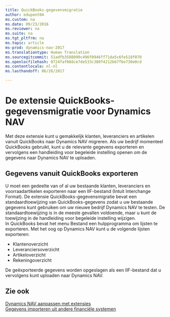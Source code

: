 ```yaml
---
title: QuickBooks-gegevensmigratie
author: edupont04
ms.custom: na
ms.date: 09/23/2016
ms.reviewer: na
ms.suite: na
ms.tgt_pltfrm: na
ms.topic: article
ms-prod: dynamics-nav-2017
ms.translationtype: Human Translation
ms.sourcegitcommit: 51adfb3588099c496f0946ff71da5c6fe518f070
ms.openlocfilehash: 0724faf08dce7de533c380f4212b67f6e730e0cd
ms.contentlocale: nl-nl
ms.lasthandoff: 06/26/2017

---
```


# <a name="the-quickbooks-data-migration-extension-for-dynamics-nav"></a>De extensie QuickBooks-gegevensmigratie voor Dynamics NAV
Met deze extensie kunt u gemakkelijk klanten, leveranciers en artikelen vanuit QuickBooks naar Dynamics NAV migreren. Als uw bedrijf momenteel QuickBooks gebruikt, kunt u de relevante gegevens exporteren en vervolgens een handleiding voor begeleide instelling openen om de gegevens naar Dynamics NAV te uploaden.  

## <a name="exporting-data-from-quickbooks"></a>Gegevens vanuit QuickBooks exporteren
U moet een gedeelte van of al uw bestaande klanten, leveranciers en voorraadartikelen exporteren naar een IIF-bestand (Intuit Interchange Format). De extensie QuickBooks-gegevensmigratie bevat een standaardtoewijzing van QuickBooks-gegevens zodat u uw bestaande gegevens kunt gebruiken om uw nieuwe bedrijf Dynamics NAV te testen. De standaardtoewijzing is in de meeste gevallen voldoende, maar u kunt de toewijzing in de handleiding voor begeleide instelling wijzigen.  
In QuickBooks bevat het menu Bestand een hulpprogramma om lijsten te exporteren. Met het oog op Dynamics NAV kunt u de volgende lijsten exporteren:
- Klantenoverzicht
- Leveranciersoverzicht
- Artikeloverzicht
- Rekeningoverzicht  

De geëxporteerde gegevens worden opgeslagen als een IIF-bestand dat u vervolgens kunt uploaden naar Dynamics NAV.

## <a name="see-also"></a>Zie ook  
[Dynamics NAV aanpassen met extensies](ui-extensions.md)  
[Gegevens importeren uit andere financiële systemen](upload-data.md)  

